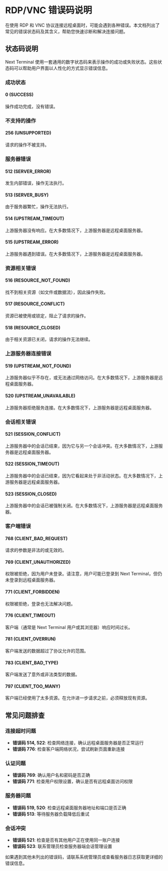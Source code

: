 # RDP/VNC 错误码说明

在使用 RDP 和 VNC 协议连接远程桌面时，可能会遇到各种错误。本文档列出了常见的错误状态码及其含义，帮助您快速诊断和解决连接问题。

## 状态码说明

Next Terminal 使用一套通用的数字状态码来表示操作的成功或失败状态。这些状态码可以帮助用户界面以人性化的方式显示错误信息。

### 成功状态

#### 0 (SUCCESS)
操作成功完成，没有错误。

### 不支持的操作

#### 256 (UNSUPPORTED)
请求的操作不被支持。

### 服务器错误

#### 512 (SERVER_ERROR)
发生内部错误，操作无法执行。

#### 513 (SERVER_BUSY)
由于服务器繁忙，操作无法执行。

#### 514 (UPSTREAM_TIMEOUT)
上游服务器没有响应。在大多数情况下，上游服务器是远程桌面服务器。

#### 515 (UPSTREAM_ERROR)
上游服务器遇到错误。在大多数情况下，上游服务器是远程桌面服务器。

### 资源相关错误

#### 516 (RESOURCE_NOT_FOUND)
找不到相关资源（如文件或数据流），因此操作失败。

#### 517 (RESOURCE_CONFLICT)
资源已被使用或锁定，阻止了请求的操作。

#### 518 (RESOURCE_CLOSED)
由于相关资源已关闭，请求的操作无法继续。

### 上游服务器连接错误

#### 519 (UPSTREAM_NOT_FOUND)
上游服务器似乎不存在，或无法通过网络访问。在大多数情况下，上游服务器是远程桌面服务器。

#### 520 (UPSTREAM_UNAVAILABLE)
上游服务器拒绝服务连接。在大多数情况下，上游服务器是远程桌面服务器。

### 会话相关错误

#### 521 (SESSION_CONFLICT)
上游服务器中的会话已结束，因为它与另一个会话冲突。在大多数情况下，上游服务器是远程桌面服务器。

#### 522 (SESSION_TIMEOUT)
上游服务器中的会话已结束，因为它看起来处于非活动状态。在大多数情况下，上游服务器是远程桌面服务器。

#### 523 (SESSION_CLOSED)
上游服务器中的会话已被强制关闭。在大多数情况下，上游服务器是远程桌面服务器。

### 客户端错误

#### 768 (CLIENT_BAD_REQUEST)
请求的参数是非法的或无效的。

#### 769 (CLIENT_UNAUTHORIZED)
权限被拒绝，因为用户未登录。请注意，用户可能已登录到 Next Terminal，但仍未登录到远程桌面服务器。

#### 771 (CLIENT_FORBIDDEN)
权限被拒绝，登录也无法解决问题。

#### 776 (CLIENT_TIMEOUT)
客户端（通常是 Next Terminal 用户或其浏览器）响应时间过长。

#### 781 (CLIENT_OVERRUN)
客户端发送的数据超过了协议允许的范围。

#### 783 (CLIENT_BAD_TYPE)
客户端发送了意外或非法类型的数据。

#### 797 (CLIENT_TOO_MANY)
客户端已经使用了太多资源。在允许进一步请求之前，必须释放现有资源。

## 常见问题排查

### 连接超时问题
- **错误码 514, 522**: 检查网络连接，确认远程桌面服务器是否正常运行
- **错误码 776**: 检查客户端网络状况，尝试刷新页面重新连接

### 认证问题
- **错误码 769**: 确认用户名和密码是否正确
- **错误码 771**: 检查用户权限设置，确认是否有远程桌面访问权限

### 服务器问题
- **错误码 519, 520**: 检查远程桌面服务器地址和端口是否正确
- **错误码 513**: 等待服务器负载降低后重试

### 会话冲突
- **错误码 521**: 检查是否有其他用户正在使用同一账户连接
- **错误码 523**: 联系管理员检查服务器端会话管理设置

如果遇到其他未列出的错误码，请联系系统管理员或查看服务器日志获取更详细的错误信息。